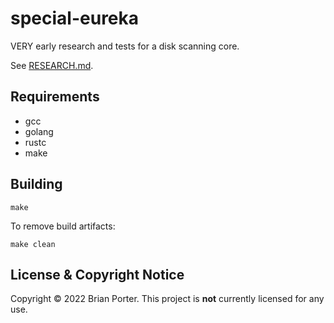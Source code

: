 # special-eureka

VERY early research and tests for a disk scanning core.

See [RESEARCH.md](RESEARCH.md).


## Requirements

* gcc
* golang
* rustc
* make


## Building

`make`

To remove build artifacts:

`make clean`


## License & Copyright Notice

Copyright &copy; 2022 Brian Porter. This project is **not** currently licensed for any use.
